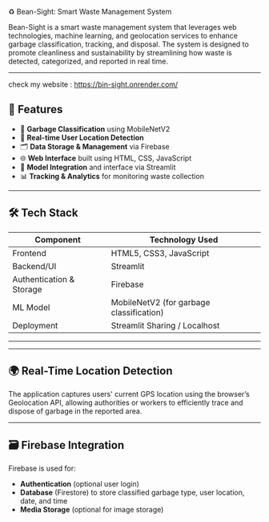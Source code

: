 
 ♻️ Bean-Sight: Smart Waste Management System

Bean-Sight is a smart waste management system that leverages web technologies, machine learning, and geolocation services to enhance garbage classification, tracking, and disposal. The system is designed to promote cleanliness and sustainability by streamlining how waste is detected, categorized, and reported in real time.

---
check my website :  https://bin-sight.onrender.com/


## 🚀 Features

- 🧠 **Garbage Classification** using MobileNetV2
- 📍 **Real-time User Location Detection**
- 🗂️ **Data Storage & Management** via Firebase
- 🌐 **Web Interface** built using HTML, CSS, JavaScript
- 🧪 **Model Integration** and interface via Streamlit
- 📊 **Tracking & Analytics** for monitoring waste collection

---

## 🛠️ Tech Stack

| Component      | Technology Used                     |
|----------------|-------------------------------------|
| Frontend       | HTML5, CSS3, JavaScript             |
| Backend/UI     | Streamlit                           |
| Authentication & Storage | Firebase                |
| ML Model       | MobileNetV2 (for garbage classification) |
| Deployment     | Streamlit Sharing / Localhost       |

---
---

## 🌍 Real-Time Location Detection

The application captures users' current GPS location using the browser’s Geolocation API, allowing authorities or workers to efficiently trace and dispose of garbage in the reported area.

---

## 🗃️ Firebase Integration

Firebase is used for:
- **Authentication** (optional user login)
- **Database** (Firestore) to store classified garbage type, user location, date, and time
- **Media Storage** (optional for image storage)


